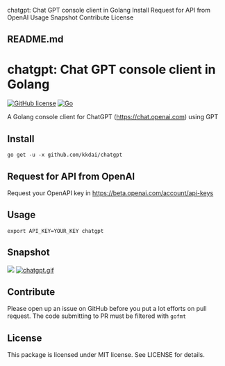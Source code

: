 chatgpt: Chat GPT console client in Golang Install Request for API from OpenAI Usage Snapshot Contribute License

##  README.md

# chatgpt: Chat GPT console client in Golang

[![GitHub license](https://camo.githubusercontent.com/83d3746e5881c1867665223424263d8e604df233d0a11aae0813e0414d433943/68747470733a2f2f696d672e736869656c64732e696f2f62616467652f6c6963656e73652d4d49542d626c75652e737667)](https://raw.githubusercontent.com/kkdai/chatgpt/master/LICENSE) [![Go](https://github.com/kkdai/chatgpt/workflows/Go/badge.svg)](https://github.com/kkdai/chatgpt/workflows/Go/badge.svg)

A Golang console client for ChatGPT (<https://chat.openai.com>) using GPT

## Install
    
    
    go get -u -x github.com/kkdai/chatgpt
    

## Request for API from OpenAI

Request your OpenAPI key in <https://beta.openai.com/account/api-keys>

## Usage
    
    
    export API_KEY=YOUR_KEY chatgpt  
    

## Snapshot

[![](/kkdai/chatgpt/raw/master/img/chatgpt.gif)](/kkdai/chatgpt/blob/master/img/chatgpt.gif) [ ![chatgpt.gif](https://github.com/kkdai/chatgpt/raw/master/img/chatgpt.gif) ](https://github.com/kkdai/chatgpt/blob/master/img/chatgpt.gif) [ ](https://github.com/kkdai/chatgpt/blob/master/img/chatgpt.gif)

## Contribute

Please open up an issue on GitHub before you put a lot efforts on pull request. The code submitting to PR must be filtered with `gofmt`

## License

This package is licensed under MIT license. See LICENSE for details.
